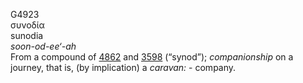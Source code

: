 <body>
  <p>G4923<br>  συνοδία  <br> sunodia  <br><i>soon-od-ee‘-ah </i><br>From a compound of <a href="g4862.htm">4862</a> and <a href="g3598.htm">3598</a> (“synod”); <i>companionship</i> on a journey, that is, (by implication) a <i>caravan:</i> - company.<br></p>
 </body>